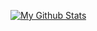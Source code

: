 [![My Github Stats](https://github-readme-stats.vercel.app/api?username=ihsanwahyudin)](https://github.com/ihsanwahyudin/Personal-Information)
